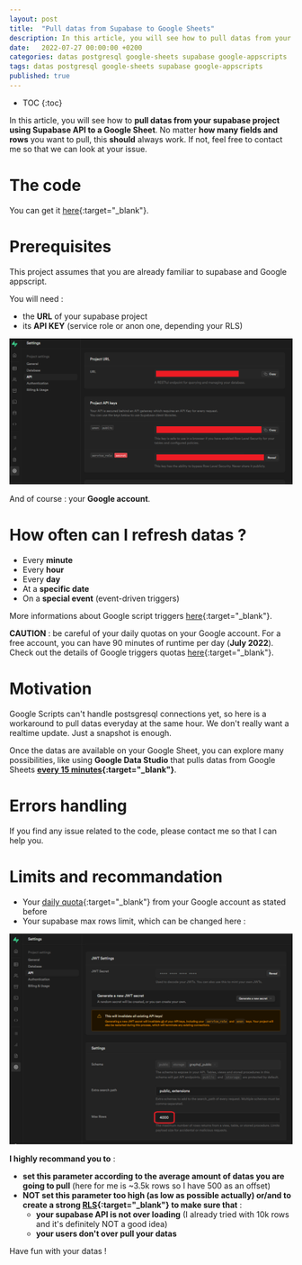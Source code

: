 ```yaml
---
layout: post
title:  "Pull datas from Supabase to Google Sheets"
description: In this article, you will see how to pull datas from your supabase project using Supabase API to a Google Sheet. No matter how many fields and rows you want to pull, this should always work.
date:   2022-07-27 00:00:00 +0200
categories: datas postgresql google-sheets supabase google-appscripts
tags: datas postgresql google-sheets supabase google-appscripts
published: true
---
```


* TOC
{:toc}

In this article, you will see how to **pull datas from your supabase project using Supabase API to a Google Sheet**. No matter **how many fields and rows** you want to pull, this **should** always work. If not, feel free to contact me so that we can look at your issue.


# The code
You can get it [here](https://github.com/jadynekena/supabase-googlesheet/blob/main/Code.gs){:target="_blank"}.



# Prerequisites
This project assumes that you are already familiar to supabase and Google appscript.   


You will need :
- the **URL** of your supabase project
- its **API KEY** (service role or anon one, depending your RLS)

![supabase-project-details.png](https://raw.githubusercontent.com/jadynekena/supabase-googlesheet/main/img/supabase-project-details.png)

And of course : your **Google account**.

# How often can I refresh datas ?
- Every **minute**
- Every **hour**
- Every **day**
- At a **specific date**
- On a **special event** (event-driven triggers)
 
More informations about Google script triggers [here](https://developers.Google.com/apps-script/guides/triggers/installable){:target="_blank"}.

**CAUTION** : be careful of your daily quotas on your Google account. For a free account, you can have 90 minutes of runtime per day (**July 2022**). Check out the details of Google triggers quotas [here](https://developers.Google.com/apps-script/guides/services/quotas){:target="_blank"}.

# Motivation
Google Scripts can't handle postsgresql connections yet, so here is a workaround to pull datas everyday at the same hour. We don't really want a realtime update. Just a snapshot is enough.   

Once the datas are available on your Google Sheet, you can explore many possibilities, like using **Google Data Studio** that pulls datas from Google Sheets **[every 15 minutes](https://support.Google.com/datastudio/answer/7020039?hl=en#zippy=%2Cin-this-article%2Cdata-refresh-rates-by-connector){:target="_blank"}**. 

# Errors handling
If you find any issue related to the code, please contact me so that I can help you.

# Limits and recommandation

- Your [daily quota](https://developers.Google.com/apps-script/guides/services/quotas){:target="_blank"} from your Google account as stated before
- Your supabase max rows limit, which can be changed here :

![max-rows-supabase-api.png](https://raw.githubusercontent.com/jadynekena/supabase-googlesheet/main/img/max-rows-supabase-api.png)

**I highly recommand you to** :
- **set this parameter according to the average amount of datas you are going to pull** (here for me is ~3.5k rows so I have 500 as an offset)
- **NOT set this parameter too high (as low as possible actually) or/and to create a strong [RLS](https://supabase.com/docs/guides/auth/row-level-security){:target="_blank"} to make sure that** :
	+ **your supabase API is not over loading** (I already tried with 10k rows and it's definitely NOT a good idea)
	+ **your users don't over pull your datas**
	
Have fun with your datas !


